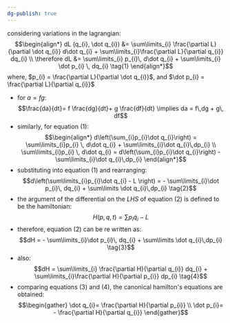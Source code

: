 ```yaml
---
dg-publish: true
---
```


considering variations in the lagrangian: 
$$\begin{align*}
	dL (q_{i}, \dot q_{i}) &= \sum\limits_{i} \frac{\partial L}{\partial \dot q_{i}} d\dot q_{i} + \sum\limits_{i}\frac{\partial L}{\partial q_{i}} dq_{i} \\
	\therefore dL &= \sum\limits_{i} p_{i}\, d\dot q_{i} + \sum\limits_{i} \dot p_{i} \, dq_{i} \tag{1}
\end{align*}$$
	where, $p_{i} = \frac{\partial L}{\partial \dot q_{i}}$, and $\dot p_{i} = \frac{\partial L}{\partial q_{i}}$
- for $a = fg:$ 
$$\frac{da}{dt}= f \frac{dg}{dt}+ g \frac{df}{dt} \implies da = f\,dg + g\, df$$
- similarly, for equation $(1):$ 
$$\begin{align*}
	d\left(\sum_{i}p_{i}\dot q_{i}\right) = \sum\limits_{i}p_{i} \, d\dot q_{i} + \sum\limits_{i}\dot q_{i}\,dp_{i} \\
	\sum\limits_{i}p_{i} \, d\dot q_{i}  = d\left(\sum_{i}p_{i}\dot q_{i}\right) - \sum\limits_{i}\dot q_{i}\,dp_{i}
\end{align*}$$
- substituting into equation $(1)$ and rearranging: 
$$d\left(\sum\limits_{i}p_{i}\dot q_{i} - L \right) =  - \sum\limits_{i}\dot p_{i}\, dq_{i} + \sum\limits \dot q_{i}\,dp_{i} \tag{2}$$
- the argument of the differential on the $LHS$  of equation $(2)$ is defined to be the hamiltonian: 
$$H(p,q,t) = \sum\limits p_{i}\dot q_{i}- L$$
- therefore, equation $(2)$ can be re written as: 
$$dH =  - \sum\limits_{i}\dot p_{i}\, dq_{i} + \sum\limits \dot q_{i}\,dp_{i} \tag{3}$$
- also: 
$$dH = \sum\limits_{i} \frac{\partial H}{\partial q_{i}} dq_{i} + \sum\limits_{i}\frac{\partial H}{\partial p_{i}} dp_{i} \tag{4}$$
- comparing equations $(3)$ and $(4)$, the canonical hamilton's equations are obtained:  
$$\begin{gather}
	\dot q_{i}= \frac{\partial H}{\partial p_{i}} \\
	\dot p_{i}= - \frac{\partial H}{\partial q_{i}} 
\end{gather}$$
